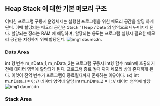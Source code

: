 ## Heap Stack 에 대한 기본 메모리 구조
어떠한 프로그램 구동시 운영체제는 실행한 프로그램을 위한 메모리 공간을 할당 하게 된다. 
이때 할당되는 메모리 공간은 Stack / Heap / Data 의 영역으로 나누어지게 된다.
할당되는 장소는 RAM 에 해당하며, 할당되는 용도는 프로그램 실행시 필요한 메모리 공간을 지정하기 위해 할당된다.
![img1 daumcdn](https://img1.daumcdn.net/thumb/R1280x0/?code=mtistory2&fname=https%3A%2F%2Fblog.kakaocdn.net%2Fdn%2FbdhYIH%2FbtrE7wTmnC5%2FgTJ1JohuTRklTJHdMdeqLk%2Fimg.png).

### Data Area
int 형 변수 m_nData_1, m_nData_2는 프로그램 구동시 int형 함수 main에 호출되기 전에 데이터 영역에 할당되게 된다.
프로그램 종료 될때 까지 메모리 상에 존재하게 된다. 이것이 전역 변수가 프로그램이 종료될때까지 존재하는 이유이다.
ex)
int m_nData_1 = 0;  // 데이터 영역에 할당
int m_nData_2 = 1;  // 데이터 영역에 할당
![img1 daumcdn](https://img1.daumcdn.net/thumb/R1280x0/?scode=mtistory2&fname=https%3A%2F%2Fblog.kakaocdn.net%2Fdn%2Flcew1%2FbtrFdGBx4JL%2FKHb1rB2FUkkRxD3tceqgIK%2Fimg.png)

### Stack Area
